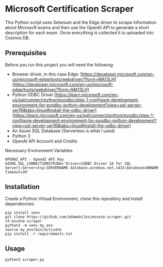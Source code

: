 # Microsoft Certification Scraper

This Python script uses Selenium and the Edge driver to scrape information about Microsoft exams and then use the OpenAI API to generate a short description for each exam. Once everything is collected it is uploaded into Cosmos DB.

## Prerequisites

Before you run this project you will need the following:

- Browser driver, in this case Edge: [https://developer.microsoft.com/en-us/microsoft-edge/tools/webdriver/?form=MA13LH](https://developer.microsoft.com/en-us/microsoft-edge/tools/webdriver/?form=MA13LH)
- Python ODBC Driver [https://learn.microsoft.com/en-us/sql/connect/python/pyodbc/step-1-configure-development-environment-for-pyodbc-python-development?view=sql-server-ver16&tabs=linux#install-the-odbc-driver](https://learn.microsoft.com/en-us/sql/connect/python/pyodbc/step-1-configure-development-environment-for-pyodbc-python-development?view=sql-server-ver16&tabs=linux#install-the-odbc-driver)
- An Azure SQL Database (Serverless is what I used)
- Python 3
- OpenAI API Account and Credits

Necessary Environment Variables

```
OPENAI_API - OpenAI API Key
AZURE_SQL_CONNECTIONSTRING='Driver={ODBC Driver 18 for SQL Server};Server=tcp:SERVERNAME.database.windows.net,1433;Database=DBNAME;Encrypt=yes;TrustServerCertificate=no;Connection Timeout=30'
```

## Installation

Create a Python Virtual Environment, clone this repository and install dependencies:

```
pip install venv
git clone https://github.com/adamwhiles/msvote-scraper.git
cd msvote-scraper
python3 -m venv my_env
source my_env/bin/activate
pip install -r requirements.txt

```

## Usage

```
python3 scraper.py
```
